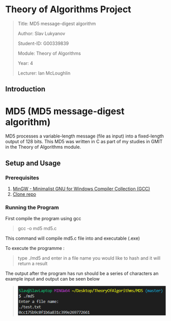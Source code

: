 # Theory of Algorithms Project

>Title: MD5 message-digest algorithm
>
>Author: Slav Lukyanov
>
>Student-ID: G00339839
>
>Module: Theory of Algorithms
>
>Year: 4
>
>Lecturer: Ian McLoughlin

## Introduction

# MD5 (MD5 message-digest algorithm)
MD5 processes a variable-length message (file as input) into a fixed-length output of 128 bits.
This MD5 was written in C as part of my studies in GMIT in the Theory of Algorithms module.

## Setup and Usage

### Prerequisites

1. <a href="https://sourceforge.net/projects/mingw/">MinGW - Minimalist GNU for Windows Compiler Collection (GCC)</a>
2. <a href="https://github.com/SlavLuk/MD5">Clone repo</a>

### Running the Program
First compile the program using gcc

> gcc -o md5 md5.c 

This command will compile md5.c file into and executable (.exe)

To execute the programme :
>type ./md5 and enter in a file name you would like to hash and it will return a result

The output after the program has run should be a series of characters
an example input and output can be seen below
><img src="./example.png">

